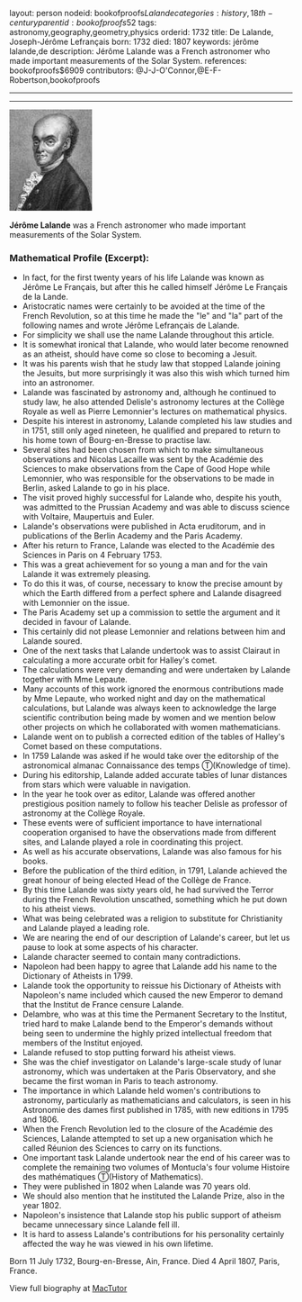 layout: person
nodeid: bookofproofs$Lalande
categories: history,18th-century
parentid: bookofproofs$52
tags: astronomy,geography,geometry,physics
orderid: 1732
title: De Lalande, Joseph-Jérôme Lefrançais
born: 1732
died: 1807
keywords: jérôme lalande,de
description: Jérôme Lalande was a French astronomer who made important measurements of the Solar System.
references: bookofproofs$6909
contributors: @J-J-O'Connor,@E-F-Robertson,bookofproofs

---



---

![Lalande.jpg](https://github.com/bookofproofs/bookofproofs.github.io/blob/main/_sources/_assets/images/portraits/Lalande.jpg?raw=true)

**Jérôme Lalande** was a French astronomer who made important measurements of the Solar System.

### Mathematical Profile (Excerpt):
* In fact, for the first twenty years of his life Lalande was known as Jérôme Le Français, but after this he called himself Jérôme Le Français de la Lande.
* Aristocratic names were certainly to be avoided at the time of the French Revolution, so at this time he made the "le" and "la" part of the following names and wrote Jérôme Lefrançais de Lalande.
* For simplicity we shall use the name Lalande throughout this article.
* It is somewhat ironical that Lalande, who would later become renowned as an atheist, should have come so close to becoming a Jesuit.
* It was his parents wish that he study law that stopped Lalande joining the Jesuits, but more surprisingly it was also this wish which turned him into an astronomer.
* Lalande was fascinated by astronomy and, although he continued to study law, he also attended Delisle's astronomy lectures at the Collège Royale as well as Pierre Lemonnier's lectures on mathematical physics.
* Despite his interest in astronomy, Lalande completed his law studies and in 1751, still only aged nineteen, he qualified and prepared to return to his home town of Bourg-en-Bresse to practise law.
* Several sites had been chosen from which to make simultaneous observations and Nicolas Lacaille was sent by the Académie des Sciences to make observations from the Cape of Good Hope while Lemonnier, who was responsible for the observations to be made in Berlin, asked Lalande to go in his place.
* The visit proved highly successful for Lalande who, despite his youth, was admitted to the Prussian Academy and was able to discuss science with Voltaire, Maupertuis and Euler.
* Lalande's observations were published in Acta eruditorum, and in publications of the Berlin Academy and the Paris Academy.
* After his return to France, Lalande was elected to the Académie des Sciences in Paris on 4 February 1753.
* This was a great achievement for so young a man and for the vain Lalande it was extremely pleasing.
* To do this it was, of course, necessary to know the precise amount by which the Earth differed from a perfect sphere and Lalande disagreed with Lemonnier on the issue.
* The Paris Academy set up a commission to settle the argument and it decided in favour of Lalande.
* This certainly did not please Lemonnier and relations between him and Lalande soured.
* One of the next tasks that Lalande undertook was to assist Clairaut in calculating a more accurate orbit for Halley's comet.
* The calculations were very demanding and were undertaken by Lalande together with Mme Lepaute.
* Many accounts of this work ignored the enormous contributions made by Mme Lepaute, who worked night and day on the mathematical calculations, but Lalande was always keen to acknowledge the large scientific contribution being made by women and we mention below other projects on which he collaborated with women mathematicians.
* Lalande went on to publish a corrected edition of the tables of Halley's Comet based on these computations.
* In 1759 Lalande was asked if he would take over the editorship of the astronomical almanac Connaissance des temps Ⓣ(Knowledge of time).
* During his editorship, Lalande added accurate tables of lunar distances from stars which were valuable in navigation.
* In the year he took over as editor, Lalande was offered another prestigious position namely to follow his teacher Delisle as professor of astronomy at the Collège Royale.
* These events were of sufficient importance to have international cooperation organised to have the observations made from different sites, and Lalande played a role in coordinating this project.
* As well as his accurate observations, Lalande was also famous for his books.
* Before the publication of the third edition, in 1791, Lalande achieved the great honour of being elected Head of the Collège de France.
* By this time Lalande was sixty years old, he had survived the Terror during the French Revolution unscathed, something which he put down to his atheist views.
* What was being celebrated was a religion to substitute for Christianity and Lalande played a leading role.
* We are nearing the end of our description of Lalande's career, but let us pause to look at some aspects of his character.
* Lalande character seemed to contain many contradictions.
* Napoleon had been happy to agree that Lalande add his name to the Dictionary of Atheists in 1799.
* Lalande took the opportunity to reissue his Dictionary of Atheists with Napoleon's name included which caused the new Emperor to demand that the Institut de France censure Lalande.
* Delambre, who was at this time the Permanent Secretary to the Institut, tried hard to make Lalande bend to the Emperor's demands without being seen to undermine the highly prized intellectual freedom that members of the Institut enjoyed.
* Lalande refused to stop putting forward his atheist views.
* She was the chief investigator on Lalande's large-scale study of lunar astronomy, which was undertaken at the Paris Observatory, and she became the first woman in Paris to teach astronomy.
* The importance in which Lalande held women's contributions to astronomy, particularly as mathematicians and calculators, is seen in his Astronomie des dames first published in 1785, with new editions in 1795 and 1806.
* When the French Revolution led to the closure of the Académie des Sciences, Lalande attempted to set up a new organisation which he called Réunion des Sciences to carry on its functions.
* One important task Lalande undertook near the end of his career was to complete the remaining two volumes of Montucla's four volume Histoire des mathématiques Ⓣ(History of Mathematics).
* They were published in 1802 when Lalande was 70 years old.
* We should also mention that he instituted the Lalande Prize, also in the year 1802.
* Napoleon's insistence that Lalande stop his public support of atheism became unnecessary since Lalande fell ill.
* It is hard to assess Lalande's contributions for his personality certainly affected the way he was viewed in his own lifetime.

Born 11 July 1732, Bourg-en-Bresse, Ain, France. Died 4 April 1807, Paris, France.

View full biography at [MacTutor](https://mathshistory.st-andrews.ac.uk/Biographies/Lalande/)
